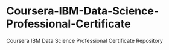 # Coursera-IBM-Data-Science-Professional-Certificate
Coursera IBM Data Science Professional Certificate Repository
